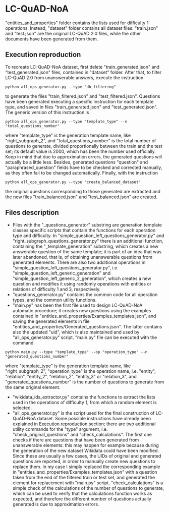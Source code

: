 # LC-QuAD-NoA

"entities_and_properties" folder contains the lists used for difficulty 1 operations. Instead, "dataset" folder contains all dataset files: "train.json" and "test.json" are the original LC-QuAD 2.0 files, while the other documents have been generated from them.

## Execution reproduction

To recreate LC-QuAD-NoA dataset, first delete "train_generated.json" and "test_generated.json" files, contained in "dataset" folder. After that, to filter LC-QuAD 2.0 from unanswerable answers, execute the instruction

```
python all_ops_generator.py --type "db_filtering"
```

to generate the files "train_filtered.json" and "test_filtered.json". Questions have been generated executing a specific instruction for each template type, and saved in files "train_generated.json" and "test_generated.json". The generic version of this instruction is

```
python all_ops_generator.py --type "template_type" --n "total_questions_number"
```

where "template_type" is the generation template name, like "right_subgraph_2", and "total_questions_number" is the total number of questions to generate, divided proportionally between the train and the test set; its default value is 2000, which has been the number used officially. Keep in mind that due to approximation errors, the generated questions will actually be a little less. Besides, generated questions "question" and "paraphrased_question" fields have to be checked and corrected manually, as they often fail to be changed automatically. Finally, with the instruction

```
python all_ops_generator.py --type "create_balanced_dataset"
```

the original questions corresponding to those generated are extracted and the new files "train_balanced.json" and "test_balanced.json" are created.

## Files description

- Files with the "_questions_generator" substring are generation template classes specific scripts that contain the functions for each operation type and difficulty. In "simple_question_left_questions_generator.py" and "right_subgraph_questions_generator.py" there is an additional function, containing the "_template_generation" substring, which creates a new answerable question of the same template; it is part of an idea that was later abandoned, that is, of obtaining unanswerable questions from generated elements. There are also two additional operations in "simple_question_left_questions_generator.py", i.e. "simple_question_left_generic_generation" and "simple_question_left_generic_2_generation", which creates a new question and modifies it using randomly operations with entities or relations of difficulty 1 and 3, respectively.
- "questions_generator.py" contains the common code for all operation types, and the common utility functions.
- "main.py" has been the first file used to design LC-QuAD-NoA automatic procedure; it creates new questions using the examples contained in "entities_and_properties/Examples_templates.json", and saving the generated elements in file "entities_and_properties/Generated_questions.json". The latter contains also the updated "uid", which is also maintained and used by "all_ops_generator.py" script. "main.py" file can be executed with the command
```
python main.py --type "template_type" --op "operation_type" --n "generated_questions_number"
```
where "template_type" is the generation template name, like "right_subgraph_2", "operation_type" is the operation name, i.e. "entity", "relation", "entity_2", "relation_2", "entity_3" or "relation_3", and "generated_questions_number" is the number of questions to generate from the same original element.
- "wikidata_ids_extractor.py" contains the functions to extract the lists used in the operations of difficulty 1, from which a random element is selected.
- "all_ops_generator.py" is the script used for the final construction of LC-QuAD-NoA dataset. Some possible instructions have already been explained in [Execution reproduction](https://github.com/Cenze94/LC-QuAD-NoA/tree/master/LC-QuAD-NoA#execution-reproduction) section; there are two additional utility commands for the "type" argument, i.e. "check_original_questions" and "check_calculations". The first one checks if there are questions that have been generated from unanswerable elements: this may happen for example because during the generation of the new dataset Wikidata could have been modified. Since these are usually a few cases, the UIDs of original and generated questions are reported, in order to manually create new questions to replace them. In my case I simply replaced the corresponding example in "entities_and_properties/Examples_templates.json" with a question taken from the end of the filtered train or test set, and generated the element for replacement with "main.py" script. "check_calculations" is a simple check of the calculations of the number of questions to generate, which can be used to verify that the calculations function works as expected, and therefore the different number of questions actually generated is due to approximation errors.